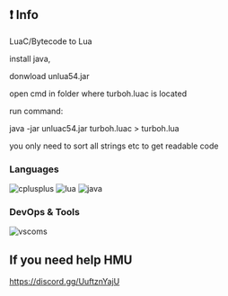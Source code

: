## ❗ Info
LuaC/Bytecode to Lua



install java, 

donwload unlua54.jar

open cmd in folder where turboh.luac is located

run command:

java -jar unluac54.jar turboh.luac > turboh.lua

you only need to sort all strings etc to get readable code

### Languages
![cplusplus](https://img.shields.io/badge/c++-black?style=flat-square&logo=cplusplus&logoColor=blue)
![lua](https://custom-icon-badges.herokuapp.com/badge/lua-black.svg?logo=lua&logoColor=blue)
![java](https://custom-icon-badges.herokuapp.com/badge/java-black.svg?logo=java&logoColor=blue)

### DevOps & Tools
![vscoms](https://img.shields.io/badge/vscommuntiy-black?style=flat-square&logo=visual-studio-code&logoColor=ac68c4)

## If you need help HMU
https://discord.gg/UuftznYajU
